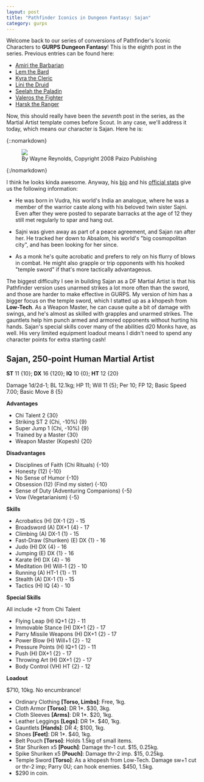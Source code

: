 ```yaml
---
layout: post
title: "Pathfinder Iconics in Dungeon Fantasy: Sajan"
category: gurps
---
```


Welcome back to our series of conversions of Pathfinder's Iconic Characters to
**GURPS Dungeon Fantasy**! This is the eighth post in the series. Previous
entries can be found here:

- [Amiri the Barbarian][1]
- [Lem the Bard][2]
- [Kyra the Cleric][3]
- [Lini the Druid][4]
- [Seelah the Paladin][5]
- [Valeros the Fighter][6]
- [Harsk the Ranger][7]

Now, this should really have been the _seventh_ post in the series, as the
Martial Artist template comes before Scout. In any case, we'll address it today,
which means our character is Sajan. Here he is:

{::nomarkdown}
<figure>
  <img src="{{ "/assets/Sajan.jpg" | absolute_url }}"/>
  <figcaption>By Wayne Reynolds, Copyright 2008 Paizo Publishing</figcaption>
</figure>
{:/nomarkdown}

I think he looks kinda awesome. Anyway, his [bio][8] and his [official stats][9]
give us the following information:

- He was born in Vudra, his world's India an analogue, where he was a member of
  the warrior caste along with his beloved twin sister Sajni. Even after they
  were posted to separate barracks at the age of 12 they still met regularly to
  spar and hang out.

- Sajni was given away as part of a peace agreement, and Sajan ran after her. He
  tracked her down to Absalom, his world's "big cosmopolitan city", and has been
  looking for her since.

- As a monk he's quite acrobatic and prefers to rely on his flurry of blows in
  combat. He might also grapple or trip opponents with his hooked "temple
  sword" if that's more tactically advantageous.

The biggest difficulty I see in building Sajan as a DF Martial Artist is that
his Pathfinder version uses unarmed strikes a lot more often than the sword, and
those are harder to make effective in GURPS. My version of him has a bigger
focus on the temple sword, which I statted up as a khopesh from **Low-Tech**. As
a Weapon Master, he can cause quite a bit of damage with swings, and he's almost
as skilled with grapples and unarmed strikes. The gauntlets help him punch armed
and armored opponents without hurting his hands. Sajan's special skills cover
many of the abilities d20 Monks have, as well. His very limited equipment
loadout means I didn't need to spend any character points for extra starting
cash!

## Sajan, 250-point Human Martial Artist

**ST** 11 {10}; **DX** 16 {120}; **IQ** 10 {0}; **HT** 12 {20}

Damage 1d/2d-1; BL 12.1kg; HP 11; Will 11 {5}; Per 10; FP 12; Basic Speed
7.00; Basic Move 8 {5}

**Advantages**

- Chi Talent 2 {30}
- Striking ST 2 (Chi, -10%) {9}
- Super Jump 1 (Chi, -10%) {9}
- Trained by a Master {30}
- Weapon Master (Kopesh) {20}

**Disadvantages**

- Disciplines of Faith (Chi Rituals) {-10}
- Honesty (12) {-10}
- No Sense of Humor {-10}
- Obsession (12) (Find my sister) {-10}
- Sense of Duty (Adventuring Companions) {-5}
- Vow (Vegetarianism) {-5}

**Skills**

- Acrobatics (H) DX-1 {2} - 15
- Broadsword (A) DX+1 {4} - 17
- Climbing (A) DX-1 {1} - 15
- Fast-Draw (Shuriken) (E) DX {1} - 16
- Judo (H) DX {4} - 16
- Jumping (E) DX {1} - 16
- Karate (H) DX {4} - 16
- Meditation (H) Will-1 {2} - 10
- Running (A) HT-1 {1} - 11
- Stealth (A) DX-1 {1} - 15
- Tactics (H) IQ {4} - 10

**Special Skills**

All include +2 from Chi Talent

- Flying Leap (H) IQ+1 {2} - 11
- Immovable Stance (H) DX+1 {2} - 17
- Parry Missile Weapons (H) DX+1 {2} - 17
- Power Blow (H) Will+1 {2} - 12
- Pressure Points (H) IQ+1 {2} - 11
- Push (H) DX+1 {2} - 17
- Throwing Art (H) DX+1 {2} - 17
- Body Control (VH) HT {2} - 12

**Loadout**

$710, 10kg. No encumbrance!

- Ordinary Clothing **[Torso, Limbs]**: Free, 1kg.
- Cloth Armor **[Torso]**: DR 1*. $30, 3kg.
- Cloth Sleeves **[Arms]**: DR 1*. $20, 1kg.
- Leather Leggings **[Legs]**: DR 1*. $40, 1kg.
- Gauntlets **[Hands]**: DR 4; $100, 1kg.
- Shoes **[Feet]**: DR 1*. $40, 1kg.
- Belt Pouch **[Torso]**: Holds 1.5kg of small items.
- Star Shuriken x5 **[Pouch]**: Damage thr-1 cut. $15, 0.25kg.
- Spike Shuriken x5 **[Pouch]**: Damage thr-2 imp. $15, 0.25kg.
- Temple Sword **[Torso]**: As a khopesh from Low-Tech. Damage sw+1 cut or thr-2
  imp; Parry 0U; can hook enemies. $450, 1.5kg.
- $290 in coin.


[1]: https://bira.github.io/octopus-carnival/gurps/2016/10/02/pathfinder-df-barbarian.html
[2]: https://bira.github.io/octopus-carnival/gurps/2016/10/08/pathfinder-df-bard.html
[3]: https://bira.github.io/octopus-carnival/gurps/2016/10/15/pathfinder-df-cleric.html
[4]: https://bira.github.io/octopus-carnival/gurps/2016/10/23/pathfinder-df-druid.html
[5]: https://bira.github.io/octopus-carnival/gurps/2016/11/20/pathfinder-df-paladin.html
[6]: https://bira.github.io/octopus-carnival/gurps/2016/11/27/pathfinder-df-knight.html
[7]: https://bira.github.io/octopus-carnival/gurps/2016/12/05/pathfinder-df-ranger.html
[8]: http://pathfinder.wikia.com/wiki/Sajan_Gadadvara
[9]: http://paizo.com/pathfinderRPG/prd/npcCodex/iconic/sajan.html
